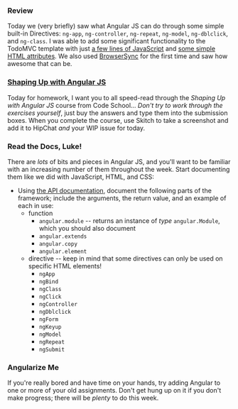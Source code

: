 ### Review

Today we (very briefly) saw what Angular JS can do through some simple built-in Directives: `ng-app`, `ng-controller`, `ng-repeat`, `ng-model`, `ng-dblclick`, and `ng-class`. I was able to add some significant functionality to the TodoMVC template with just [a few lines of JavaScript](https://github.com/TheIronYard--Orlando/FEE--2014--FALL/Dojos/2014-11-17/js/app.js) and [some simple HTML attributes](https://github.com/TheIronYard--Orlando/FEE--2014--FALL/Dojos/2014-11-17/index.html). We also used [BrowserSync](http://browsersync.io) for the first time and saw how awesome that can be.

### [Shaping Up with Angular JS](http://j.mp/codeschool--angularjs)

Today for homework, I want you to all speed-read through the _Shaping Up with Angular JS_ course from Code School... _Don't try to work through the exercises yourself_, just buy the answers and type them into the submission boxes. When you complete the course, use Skitch to take a screenshot and add it to HipChat _and_ your WIP issue for today.

### Read the Docs, Luke!

There are _lots_ of bits and pieces in Angular JS, and you'll want to be familiar with an increasing number of them throughout the week. Start documenting them like we did with JavaScript, HTML, and CSS:

* Using [the API documentation](https://docs.angularjs.org/api/), document the following parts of the framework; include the arguments, the return value, and an example of each in use:
  * function
    * `angular.module` -- returns an instance of _type_ `angular.Module`, which you should also document
    * `angular.extends`
    * `angular.copy`
    * `angular.element`
  * directive -- keep in mind that some directives can only be used on specific HTML elements!
    * `ngApp`
    * `ngBind`
    * `ngClass`
    * `ngClick`
    * `ngController`
    * `ngDblclick`
    * `ngForm`
    * `ngKeyup`
    * `ngModel`
    * `ngRepeat`
    * `ngSubmit`

### Angularize Me

If you're really bored and have time on your hands, try adding Angular to one or more of your old assignments. Don't get hung up on it if you don't make progress; there will be _plenty_ to do this week.
